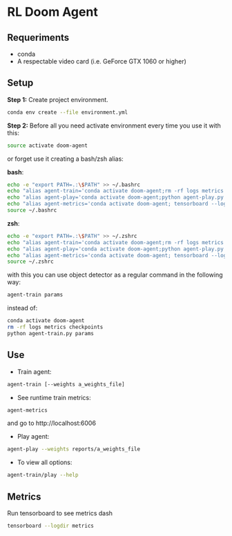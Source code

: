 #  RL Doom Agent

## Requeriments

* conda
* A respectable video card (i.e. GeForce GTX 1060 or higher)

## Setup

**Step 1:** Create project environment.

```bash
conda env create --file environment.yml
```

**Step 2:** Before all you need activate environment every time you use it with this:

```bash
source activate doom-agent
```

or forget use it creating a bash/zsh alias:

**bash**:
```bash
echo -e "export PATH=.:\$PATH" >> ~/.bashrc
echo "alias agent-train='conda activate doom-agent;rm -rf logs metrics checkpoints; python agent-train.py'" >> ~/.bashrc
echo "alias agent-play='conda activate doom-agent;python agent-play.py'" >> ~/.bashrc
echo "alias agent-metrics='conda activate doom-agent; tensorboard --logdir metrics'" >> ~/.bashrc
source ~/.bashrc
```

**zsh**:
```bash
echo -e "export PATH=.:\$PATH" >> ~/.zshrc
echo "alias agent-train='conda activate doom-agent;rm -rf logs metrics checkpoints; python agent-train.py'" >> ~/.zshrc
echo "alias agent-play='conda activate doom-agent;python agent-play.py'" >> ~/.zshrc
echo "alias agent-metrics='conda activate doom-agent; tensorboard --logdir metrics'" >> ~/.zshrc
source ~/.zshrc
```

with this you can use object detector as a regular command in the following way:

```bash
agent-train params
```

instead of:

```bash
conda activate doom-agent
rm -rf logs metrics checkpoints
python agent-train.py params
```

## Use

* Train agent:

```bash
agent-train [--weights a_weights_file]
```

* See runtime train metrics:

```bash
agent-metrics
```
and go to http://localhost:6006

* Play agent:

```bash
agent-play --weights reports/a_weights_file
```

* To view all options:

```bash
agent-train/play --help
```


## Metrics

Run tensorboard to see metrics dash
```bash
tensorboard --logdir metrics
```